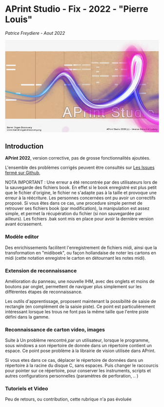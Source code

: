 # APrint Studio - Fix - 2022 - "Pierre Louis"

*Patrice Freydiere - Aout 2022*



![](splash-aprint-studio-2020.jpg)


## Introduction

**APrint 2022**, version corrective, pas de grosse fonctionnalités ajoutées.

L'ensemble des problèmes corrigés peuvent être consultés sur [Les Issues fermé sur Github, ](https://github.com/barrelorgandiscovery/aprintproject/issues?q=is%3Aissue+is%3Aclosed)

NOTA IMPORTANT : Une erreur a été rencontrée par des utilisateurs lors de la sauvegarde des fichiers book. En effet si le book enregistré est plus petit que le fichier d'origine, le fichier ne s'adapte pas à la taille et provoque une erreur à la réécriture. Les personnes concernées ont pu avoir un correctifs proposé. 
Si vous êtes dans ce cas, une procedure simple permet de retrouver ses fichiers book (par modification), la manipulation est assez simple, et permet la récupération du fichier (si non sauvegardée par ailleurs). Les fichiers .bak sont mis en place pour avoir la dernière version avant écrasement.

### Modèle editor

Des enrichissements facilitent l'enregistrement de fichiers midi, ainsi que la transformation en "midiboek", ou façon hollandaise de noter les cartons en midi (cette notation enregistre le carton en détournant les notes midi).

### Extension de reconnaissance

Amélioration du panneau, une nouvelle IHM, avec des onglets et moins de boutons par onglet, permettent de naviguer plus simplement sur les différentes étapes de reconnaissance.

Les outils d'apprentissage, proposent maintenant la possibilité de saisie de rectangle (en complément de la saisie piste). Ce point est particulièrement intéressant lorsque les trous ne font pas la même taille que l'entre piste défini dans la gamme.



### Reconnaissance de carton video, images

Suite à Un problème rencontré,par un utilisateur, lorsque le programme, sous windows a son répertoire de donnée dans un répertoire contient un espace. Ce point pose problème à la librairie de vision utilisée dans APrint. 

Si vous etes dans ce cas, déplacer le répertoire de données dans un répertoire à la racine du disque C, sans espaces. Puis changer le raccourcis pour pointer sur ce répertoire, pour conserver les instruments, scripts et autres configurations personnelles (paramètres de perforation, .. )


### Tutoriels et Video

Peu de retours, ou contribution, cette rubrique n'a pas évoluée

